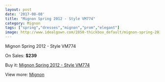 ```yaml
---
layout: post
date: '2017-08-08'
title: "Mignon Spring 2012 - Style VM774"
category: Mignon
tags: ["spring","dresses","mignon","prom","elegant"]
image: http://www.idealgown.com/2850-thickbox_default/mignon-spring-2012-style-vm774.jpg
---
```

Mignon Spring 2012 - Style VM774

On Sales: **$239**
<a href="https://www.idealgown.com/en/mignon/1350-mignon-spring-2012-style-vm774.html"><amp-img layout="responsive" width="600" height="600" src="//www.idealgown.com/2850-thickbox_default/mignon-spring-2012-style-vm774.jpg" alt="Mignon Spring 2012 - Style VM774 0" /></a>

Buy it: [Mignon Spring 2012 - Style VM774](https://www.idealgown.com/en/mignon/1350-mignon-spring-2012-style-vm774.html "Mignon Spring 2012 - Style VM774")

View more: [Mignon](https://www.idealgown.com/en/17-mignon "Mignon")
